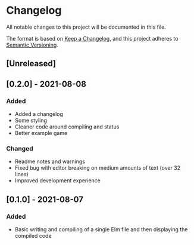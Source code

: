 # Changelog
All notable changes to this project will be documented in this file.

The format is based on [Keep a Changelog](https://keepachangelog.com/en/1.0.0/),
and this project adheres to [Semantic Versioning](https://semver.org/spec/v2.0.0.html).

## [Unreleased]

## [0.2.0] - 2021-08-08
### Added
- Added a changelog
- Some styling
- Cleaner code around compiling and status
- Better example game

### Changed
- Readme notes and warnings
- Fixed bug with editor breaking on medium amounts of text (over 32 lines)
- Improved development experience

## [0.1.0] - 2021-08-07
### Added
- Basic writing and compiling of a single Elm file and then displaying the compiled code
